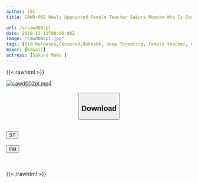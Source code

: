 ```yaml
---
author: j91
title: CAWD-002 Newly Appointed Female Teacher Sakura Momoko Who Is Committed To Being Smashed By Students And Is Also Chased Gangbanged And Made 22 Cum Shot

url: /v/cawd002pl
date: 2019-12-12T00:00:00Z
image: "cawd002pl.jpg"
tags: [Old Releases,Censored,Bukkake, Deep Throating, Female teacher, Gangbang, (tag-censored) ]
maker: [Kawaii]
actress: [Sakura Moko ]
---
```



{{< rawhtml >}}

<div class="video" data-videoid="9RKy6vMa1RuagDY">
    <a href="javascript:;">
        <img src="/v/cawd002pl/cawd002pl.jpg" width="WIDTH" height="HEIGHT" alt="cawd002pl.mp4" loading="lazy">
    </a>
</div>

<script type="text/javascript" src="https://j91.asia/asset/on-demand-st.js"></script>

<br>
  <link rel="stylesheet" href="https://j91.asia/asset/bs5.css">
  
  <center>
  <button class="btn btn-primary" type="button" data-bs-toggle="collapse" data-bs-target=".multi-collapse" aria-expanded="false" aria-controls="multiCollapseExample1 multiCollapseExample2"><h2>Download</h2></button></center>
</p>
<div class="row">
  <div class="col">
    <div class="collapse multi-collapse" id="multiCollapseExample1">
      <div class="card card-body">
	      	      <br>
<div class="buttons">  
<a href="https://streamtape.to/v/9RKy6vMa1RuagDY" target="_blank"><button class="btn-hover color-3"><i class="fa fa-download"></i> ST</button></a></div>
    </div>
  </div>
</div>
  <div class="col">
    <div class="collapse multi-collapse" id="multiCollapseExample2">
      <div class="card card-body">
	      <br>
<div class="buttons">
    <a href="https://filemoon.sx/d/taj7ys84sl6x" target="_blank"><button class="btn-hover color-8"><i class="fa fa-download"></i> FM</button></a></div>
<br><br>
      </div>
    </div>
  </div>
</div>

{{< /rawhtml >}}